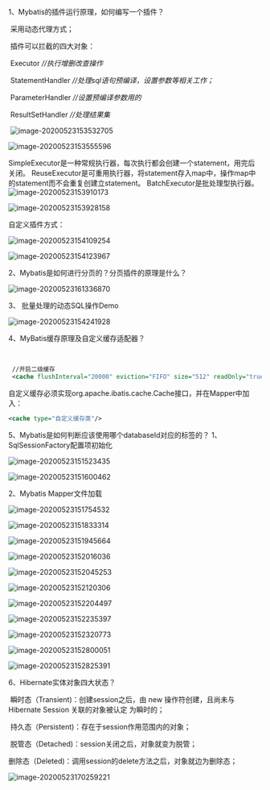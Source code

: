 1、Mybatis的插件运行原理，如何编写一个插件？

​	采用动态代理方式；

​	插件可以拦截的四大对象：

​		Executor          *//执行增删改查操作* 

​		StatementHandler *//处理sql语句预编译，设置参数等相关工作；* 

​		ParameterHandler *//设置预编译参数用的* 

​		ResultSetHandler *//处理结果集*

​	![image-20200523153532705](C:\Users\xuefengwang\AppData\Roaming\Typora\typora-user-images\image-20200523153532705.png)

![image-20200523153555596](C:\Users\xuefengwang\AppData\Roaming\Typora\typora-user-images\image-20200523153555596.png)

SimpleExecutor是一种常规执行器，每次执行都会创建一个statement，用完后关闭。
ReuseExecutor是可重用执行器，将statement存入map中，操作map中的statement而不会重复创建立statement。
BatchExecutor是批处理型执行器。
![image-20200523153910173](C:\Users\xuefengwang\AppData\Roaming\Typora\typora-user-images\image-20200523153910173.png)

![image-20200523153928158](C:\Users\xuefengwang\AppData\Roaming\Typora\typora-user-images\image-20200523153928158.png)



自定义插件方式：

![image-20200523154109254](C:\Users\xuefengwang\AppData\Roaming\Typora\typora-user-images\image-20200523154109254.png)

![image-20200523154123967](C:\Users\xuefengwang\AppData\Roaming\Typora\typora-user-images\image-20200523154123967.png)



2、Mybatis是如何进行分页的？分页插件的原理是什么？

![image-20200523161336870](C:\Users\xuefengwang\AppData\Roaming\Typora\typora-user-images\image-20200523161336870.png)

3、 批量处理的动态SQL操作Demo

![image-20200523154241928](C:\Users\xuefengwang\AppData\Roaming\Typora\typora-user-images\image-20200523154241928.png)

4、MyBatis缓存原理及自定义缓存适配器？

​	 

```xml
 //开启二级缓存
 <cache flushInterval="20000" eviction="FIFO" size="512" readOnly="true"/>
```

自定义缓存必须实现org.apache.ibatis.cache.Cache接口，并在Mapper中加入：

```xml
<cache type="自定义缓存类"/>
```

5、Mybatis是如何判断应该使用哪个databaseId对应的标签的？
   1、SqlSessionFactory配置项初始化

![image-20200523151523435](C:\Users\xuefengwang\AppData\Roaming\Typora\typora-user-images\image-20200523151523435.png)

![image-20200523151600462](C:\Users\xuefengwang\AppData\Roaming\Typora\typora-user-images\image-20200523151600462.png)

2、Mybatis Mapper文件加载

![image-20200523151754532](C:\Users\xuefengwang\AppData\Roaming\Typora\typora-user-images\image-20200523151754532.png)

![image-20200523151833314](C:\Users\xuefengwang\AppData\Roaming\Typora\typora-user-images\image-20200523151833314.png)

![image-20200523151945664](C:\Users\xuefengwang\AppData\Roaming\Typora\typora-user-images\image-20200523151945664.png)

![image-20200523152016036](C:\Users\xuefengwang\AppData\Roaming\Typora\typora-user-images\image-20200523152016036.png)

![image-20200523152045253](C:\Users\xuefengwang\AppData\Roaming\Typora\typora-user-images\image-20200523152045253.png)

![image-20200523152120306](C:\Users\xuefengwang\AppData\Roaming\Typora\typora-user-images\image-20200523152120306.png)

![image-20200523152204497](C:\Users\xuefengwang\AppData\Roaming\Typora\typora-user-images\image-20200523152204497.png)

![image-20200523152235397](C:\Users\xuefengwang\AppData\Roaming\Typora\typora-user-images\image-20200523152235397.png)

![image-20200523152320773](C:\Users\xuefengwang\AppData\Roaming\Typora\typora-user-images\image-20200523152320773.png)

![image-20200523152800051](C:\Users\xuefengwang\AppData\Roaming\Typora\typora-user-images\image-20200523152800051.png)

![image-20200523152825391](C:\Users\xuefengwang\AppData\Roaming\Typora\typora-user-images\image-20200523152825391.png)



6、Hibernate实体对象四大状态？

​	  瞬时态（Transient)：创建session之后，由 new 操作符创建，且尚未与Hibernate Session 关联的对象被认定											为瞬时的；

​      持久态（Persistent)：存在于session作用范围内的对象；

​      脱管态（Detached)：session关闭之后，对象就变为脱管；

​      删除态（Deleted)：调用session的delete方法之后，对象就边为删除态；

![image-20200523170259221](C:\Users\xuefengwang\AppData\Roaming\Typora\typora-user-images\image-20200523170259221.png)